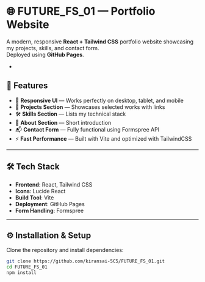 # 🌐 FUTURE_FS_01 — Portfolio Website

A modern, responsive **React + Tailwind CSS** portfolio website showcasing my projects, skills, and contact form.  
Deployed using **GitHub Pages**.

-

## 📌 Features
- 🎨 **Responsive UI** — Works perfectly on desktop, tablet, and mobile
- 📂 **Projects Section** — Showcases selected works with links
- 🛠 **Skills Section** — Lists my technical stack
- 📜 **About Section** — Short introduction
- 📬 **Contact Form** — Fully functional using Formspree API
- ⚡ **Fast Performance** — Built with Vite and optimized with TailwindCSS

---

## 🛠 Tech Stack
- **Frontend**: React, Tailwind CSS
- **Icons**: Lucide React
- **Build Tool**: Vite
- **Deployment**: GitHub Pages
- **Form Handling**: Formspree


---

## ⚙️ Installation & Setup
Clone the repository and install dependencies:
```bash
git clone https://github.com/kiransai-5C5/FUTURE_FS_01.git
cd FUTURE_FS_01
npm install

